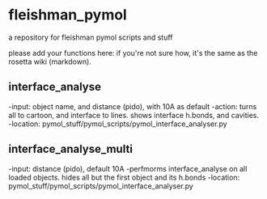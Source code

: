 # fleishman_pymol
a repository for fleishman pymol scripts and stuff

please add your functions here:
if you're not sure how, it's the same as the rosetta wiki (markdown).

## interface_analyse
-input: object name, and distance (pido), with 10A as default
-action: turns all to cartoon, and interface to lines. shows interface h.bonds, and cavities.
-location: pymol_stuff/pymol_scripts/pymol_interface_analyser.py

## interface_analyse_multi
-input: distance (pido), default 10A
-perfmorms interface_analyse on all loaded objects. hides all but the first object and its h.bonds
-location: pymol_stuff/pymol_scripts/pymol_interface_analyser.py
